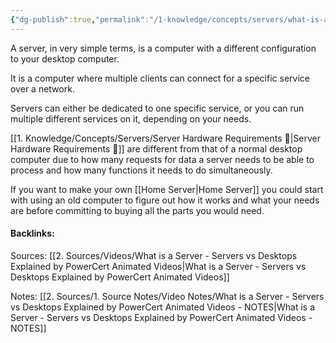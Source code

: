 ```yaml
---
{"dg-publish":true,"permalink":"/1-knowledge/concepts/servers/what-is-a-server/","tags":["main-concept","self-hosting","tech"]}
---
```


A server, in very simple terms, is a computer with a different configuration to your desktop computer. 

It is a computer where multiple clients can connect for a specific service over a network. 

Servers can either be dedicated to one specific service, or you can run multiple different services on it, depending on your needs.

[[1. Knowledge/Concepts/Servers/Server Hardware Requirements 🌱\|Server Hardware Requirements 🌱]] are different from that of a normal desktop computer due to how many requests for data a server needs to be able to process and how many functions it needs to do simultaneously. 

If you want to make your own [[Home Server\|Home Server]] you could start with using an old computer to figure out how it works and what your needs are before committing to buying all the parts you would need. 



#### Backlinks:
Sources:
[[2. Sources/Videos/What is a Server - Servers vs Desktops Explained by PowerCert Animated Videos\|What is a Server - Servers vs Desktops Explained by PowerCert Animated Videos]]


Notes:
[[2. Sources/1. Source Notes/Video Notes/What is a Server - Servers vs Desktops Explained by PowerCert Animated Videos - NOTES\|What is a Server - Servers vs Desktops Explained by PowerCert Animated Videos - NOTES]]
